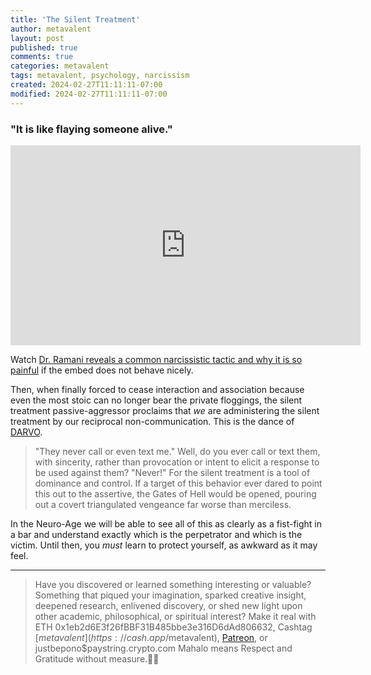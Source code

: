 ```yaml
---
title: 'The Silent Treatment'
author: metavalent
layout: post
published: true
comments: true
categories: metavalent
tags: metavalent, psychology, narcissism
created: 2024-02-27T11:11:11-07:00
modified: 2024-02-27T11:11:11-07:00
---
```


### "It is like flaying someone alive."

<!-- YouTube Player -->
<iframe id="ytplayer" type="text/html" class="center" loading="lazy" width="560" height="320" src="https://www.youtube.com/embed/WYo1enwGWXQ" frameborder="0"></iframe>

Watch [Dr. Ramani reveals a common narcissistic tactic and why it is so painful](https://youtu.be/WYo1enwGWXQ) if the embed does not behave nicely.

Then, when finally forced to cease interaction and association because even the most stoic can no longer bear the private floggings, the silent treatment passive-aggressor proclaims that *we* are administering the silent treatment by our reciprocal non-communication. This is the dance of [DARVO](https://metavalent.com/metavalent/2024/02/26/11-11-11-Cultures-of-Complicity.html).

> "They never call or even text me." Well, do you ever call or text them, with sincerity, rather than provocation or intent to elicit a response to be used against them? "Never!" For the silent treatment is a tool of dominance and control. If a target of this behavior ever dared to point this out to the assertive, the Gates of Hell would be opened, pouring out a covert triangulated vengeance far worse than merciless.

In the Neuro-Age we will be able to see all of this as clearly as a fist-fight in a bar and understand exactly which is the perpetrator and which is the victim. Until then, you *must* learn to protect yourself, as awkward as it may feel.

---
> Have you discovered or learned something interesting or valuable? Something that piqued your imagination, sparked creative insight, deepened research, enlivened discovery, or shed new light upon other academic, philosophical, or spiritual interest? Make it real with ETH 0x1eb2d6E3f26fBBF31B485bbe3e316D6dAd806632, Cashtag [$metavalent](https://cash.app/$metavalent), [Patreon](https://patreon.com/metavalent), or justbepono$paystring.crypto.com Mahalo means Respect and Gratitude without measure.🙏🏼


